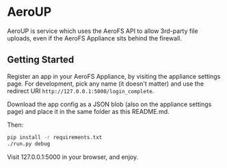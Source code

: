 # AeroUP

AeroUP is service which uses the AeroFS API to allow 3rd-party file uploads,
even if the AeroFS Appliance sits behind the firewall.

## Getting Started

Register an app in your AeroFS Appliance, by visiting the appliance settings
page. For development, pick any name (it doesn't matter) and use the redirect
URI `http://127.0.0.1:5000/login_complete`.

Download the app config as a JSON blob (also on the appliance settings page)
and place it in the same folder as this README.md.

Then:

```bash
pip install -r requirements.txt
./run.py debug
```

Visit 127.0.0.1:5000 in your browser, and enjoy.
